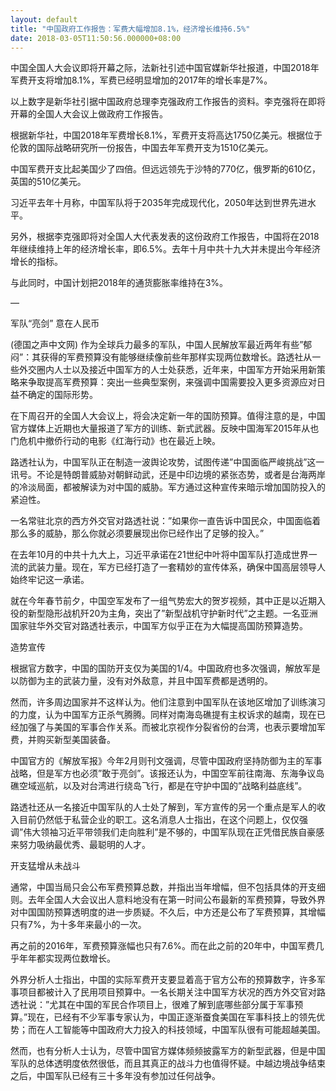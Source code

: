 ```yaml
---
layout: default
title: "中国政府工作报告：军费大幅增加8.1%，经济增长维持6.5%"
date: 2018-03-05T11:50:56.000000+08:00
---
```


中国全国人大会议即将开幕之际，法新社引述中国官媒新华社报道，中国2018年军费开支将增加8.1%，军费已经明显增加的2017年的增长率是7%。

以上数字是新华社引据中国政府总理李克强政府工作报告的资料。李克强将在即将开幕的全国人大会议上做政府工作报告。

根据新华社，中国2018年军费增长8.1%，军费开支将高达1750亿美元。根据位于伦敦的国际战略研究所一份报告，中国去年军费开支为1510亿美元。

中国军费开支比起美国少了四倍。但远远领先于沙特的770亿，俄罗斯的610亿，英国的510亿美元。

习近平去年十月称，中国军队将于2035年完成现代化，2050年达到世界先进水平。

另外，根据李克强即将对全国人大代表发表的这份政府工作报告，中国将在2018年继续维持上年的经济增长率，即6.5%。去年十月中共十九大并未提出今年经济增长的指标。

与此同时，中国计划把2018年的通货膨胀率维持在3%。

—

军队“亮剑” 意在人民币

(德国之声中文网) 作为全球兵力最多的军队，中国人民解放军最近两年有些”郁闷”：其获得的军费预算没有能够继续像前些年那样实现两位数增长。路透社从一些外交圈内人士以及接近中国军方的人士处获悉，近年来，中国军方开始采用新策略来争取提高军费预算：突出一些典型案例，来强调中国需要投入更多资源应对日益不确定的国际形势。

在下周召开的全国人大会议上，将会决定新一年的国防预算。值得注意的是，中国官方媒体上近期也大量报道了军方的训练、新式武器。反映中国海军2015年从也门危机中撤侨行动的电影《红海行动》也在最近上映。

路透社认为，中国军队正在制造一波舆论攻势，试图传递”中国面临严峻挑战”这一讯号。不论是特朗普威胁对朝鲜动武，还是中印边境的紧张态势，或者是台海两岸的冷淡局面，都被解读为对中国的威胁。军方通过这种宣传来暗示增加国防投入的紧迫性。

一名常驻北京的西方外交官对路透社说：”如果你一直告诉中国民众，中国面临着那么多的威胁，那么你就必须要展现出你已经作出了足够的投入。”

在去年10月的中共十九大上，习近平承诺在21世纪中叶将中国军队打造成世界一流的武装力量。现在，军方已经打造了一套精妙的宣传体系，确保中国高层领导人始终牢记这一承诺。

就在今年春节前夕，中国空军发布了一组气势宏大的贺岁视频，其中正是以近期入役的新型隐形战机歼20为主角，突出了”新型战机守护新时代”之主题。一名亚洲国家驻华外交官对路透社表示，中国军方似乎正在为大幅提高国防预算造势。

造势宣传

根据官方数字，中国的国防开支仅为美国的1/4。中国政府也多次强调，解放军是以防御为主的武装力量，没有对外敌意，并且中国军费都是透明的。

然而，许多周边国家并不这样认为。他们注意到中国军队在该地区增加了训练演习的力度，认为中国军方正杀气腾腾。同样对南海岛礁提有主权诉求的越南，现在已经加强了与美国的军事合作关系。而被北京视作分裂省份的台湾，也表示要增加军费，并购买新型美国装备。

中国官方的《解放军报》今年2月则刊文强调，尽管中国政府坚持防御为主的军事战略，但是军方也必须”敢于亮剑”。该报还认为，中国空军前往南海、东海争议岛礁空域巡航，以及对台湾进行绕岛飞行，都是在守护中国的”战略利益底线”。

路透社还从一名接近中国军队的人士处了解到，军方宣传的另一个重点是军人的收入目前仍然低于私营企业的职工。这名消息人士指出，在这个问题上，仅仅强调”伟大领袖习近平带领我们走向胜利”是不够的，中国军队现在正凭借民族自豪感来努力吸纳最优秀、最聪明的人才。

开支猛增从未战斗

通常，中国当局只会公布军费预算总数，并指出当年增幅，但不包括具体的开支细则。去年全国人大会议出人意料地没有在第一时间公布最新的军费预算，导致外界对中国国防预算透明度的进一步质疑。不久后，中方还是公布了军费预算，其增幅只有7%，为十多年来最小的一次。

再之前的2016年，军费预算涨幅也只有7.6%。而在此之前的20年中，中国军费几乎年年都实现两位数增长。

外界分析人士指出，中国的实际军费开支要显着高于官方公布的预算数字，许多军事项目都被计入了民用项目预算中。一名长期关注中国军方状况的西方外交官对路透社说：”尤其在中国的军民合作项目上，很难了解到底哪些部分属于军事预算。”现在，已经有不少军事专家认为，中国正逐渐蚕食美国在军事科技上的领先优势；而在人工智能等中国政府大力投入的科技领域，中国军队很有可能超越美国。

然而，也有分析人士认为，尽管中国官方媒体频频披露军方的新型武器，但是中国军队的总体透明度依然很低，而且其真正的战斗力也值得怀疑。中越边境战争结束之后，中国军队已经有三十多年没有参加过任何战争。

